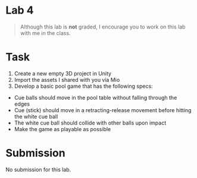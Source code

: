 # Lab 4

> Although this lab is **not** graded, I encourage you to work on this lab with me in the class.

# Task
1. Create a new empty 3D project in Unity
1. Import the assets I shared with you via Mio
1. Develop a basic pool game that has the following specs:
* Cue balls should move in the pool table without falling through the edges
* Cue (stick) should move in a retracting-release movement before hitting the white cue ball
* The white cue ball should collide with other balls upon impact
* Make the game as playable as possible

# Submission
No submission for this lab.
